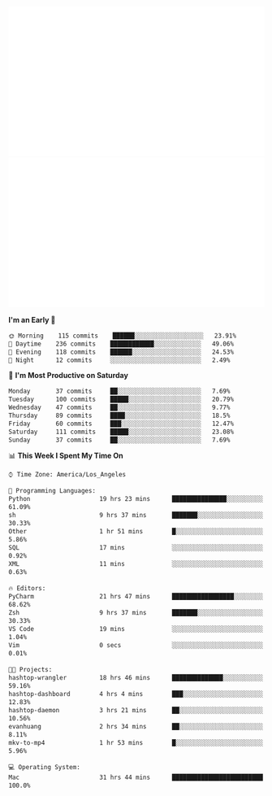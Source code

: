 <a href="https://github.com/jstrieb/github-stats">
 
![](https://github.com/evanhuang117/github-stats/blob/master/generated/overview.svg)
![](https://github.com/evanhuang117/github-stats/blob/master/generated/languages.svg)

</a>

<!--START_SECTION:waka-->
**I'm an Early 🐤** 

```text
🌞 Morning    115 commits    ██████░░░░░░░░░░░░░░░░░░░   23.91% 
🌆 Daytime    236 commits    ████████████░░░░░░░░░░░░░   49.06% 
🌃 Evening    118 commits    ██████░░░░░░░░░░░░░░░░░░░   24.53% 
🌙 Night      12 commits     ░░░░░░░░░░░░░░░░░░░░░░░░░   2.49%

```
📅 **I'm Most Productive on Saturday** 

```text
Monday       37 commits     ██░░░░░░░░░░░░░░░░░░░░░░░   7.69% 
Tuesday      100 commits    █████░░░░░░░░░░░░░░░░░░░░   20.79% 
Wednesday    47 commits     ██░░░░░░░░░░░░░░░░░░░░░░░   9.77% 
Thursday     89 commits     ████░░░░░░░░░░░░░░░░░░░░░   18.5% 
Friday       60 commits     ███░░░░░░░░░░░░░░░░░░░░░░   12.47% 
Saturday     111 commits    █████░░░░░░░░░░░░░░░░░░░░   23.08% 
Sunday       37 commits     ██░░░░░░░░░░░░░░░░░░░░░░░   7.69%

```


📊 **This Week I Spent My Time On** 

```text
⌚︎ Time Zone: America/Los_Angeles

💬 Programming Languages: 
Python                   19 hrs 23 mins      ███████████████░░░░░░░░░░   61.09% 
sh                       9 hrs 37 mins       ███████░░░░░░░░░░░░░░░░░░   30.33% 
Other                    1 hr 51 mins        █░░░░░░░░░░░░░░░░░░░░░░░░   5.86% 
SQL                      17 mins             ░░░░░░░░░░░░░░░░░░░░░░░░░   0.92% 
XML                      11 mins             ░░░░░░░░░░░░░░░░░░░░░░░░░   0.63%

🔥 Editors: 
PyCharm                  21 hrs 47 mins      █████████████████░░░░░░░░   68.62% 
Zsh                      9 hrs 37 mins       ███████░░░░░░░░░░░░░░░░░░   30.33% 
VS Code                  19 mins             ░░░░░░░░░░░░░░░░░░░░░░░░░   1.04% 
Vim                      0 secs              ░░░░░░░░░░░░░░░░░░░░░░░░░   0.01%

🐱‍💻 Projects: 
hashtop-wrangler         18 hrs 46 mins      ██████████████░░░░░░░░░░░   59.16% 
hashtop-dashboard        4 hrs 4 mins        ███░░░░░░░░░░░░░░░░░░░░░░   12.83% 
hashtop-daemon           3 hrs 21 mins       ██░░░░░░░░░░░░░░░░░░░░░░░   10.56% 
evanhuang                2 hrs 34 mins       ██░░░░░░░░░░░░░░░░░░░░░░░   8.11% 
mkv-to-mp4               1 hr 53 mins        █░░░░░░░░░░░░░░░░░░░░░░░░   5.96%

💻 Operating System: 
Mac                      31 hrs 44 mins      █████████████████████████   100.0%

```


<!--END_SECTION:waka-->
